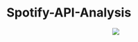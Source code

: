 # Spotify-API-Analysis
<div align="center">
<img src= https://upload.wikimedia.org/wikipedia/commons/2/26/Spotify_logo_with_text.svg>
</div>
